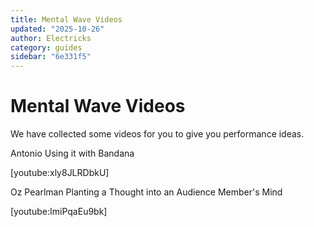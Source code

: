 ```yaml
---
title: Mental Wave Videos
updated: "2025-10-26"
author: Electricks
category: guides
sidebar: "6e331f5"
---
```


# Mental Wave Videos

We have collected some videos for you to give you performance ideas.

Antonio Using it with Bandana

[youtube:xly8JLRDbkU]

Oz Pearlman Planting a Thought into an Audience Member's Mind

[youtube:ImiPqaEu9bk]